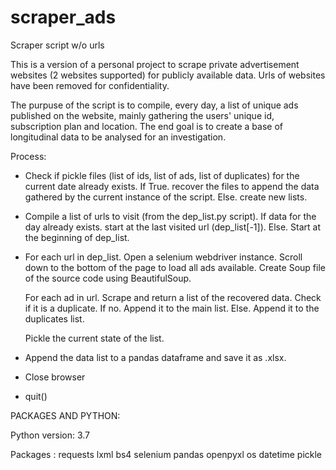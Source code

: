 # scraper_ads
Scraper script w/o urls

This is a version of a personal project to scrape private advertisement websites (2 websites supported) for publicly available data. Urls of websites have been removed for confidentiality.

The purpuse of the script is to compile, every day, a list of unique ads published on the website, mainly gathering the users' unique id, subscription plan and location.
The end goal is to create a base of longitudinal data to be analysed for an investigation.

Process:
- Check if pickle files (list of ids, list of ads, list of duplicates) for the current date already exists.
  If True.
    recover the files to append the data gathered by the current instance of the script.
  Else.
    create new lists.
  
- Compile a list of urls to visit (from the dep_list.py script).
  If data for the day already exists.
    start at the last visited url (dep_list[-1]).
  Else.
    Start at the beginning of dep_list.
  
- For each url in dep_list.
    Open a selenium webdriver instance.
    Scroll down to the bottom of the page to load all ads available.
    Create Soup file of the source code using BeautifulSoup.
  
    For each ad in url.
      Scrape and return a list of the recovered data.
      Check if it is a duplicate.
        If no.
          Append it to the main list.
        Else.
          Append it to the duplicates list.
    
    Pickle the current state of the list.

- Append the data list to a pandas dataframe and save it as .xlsx.

- Close browser
- quit()

PACKAGES AND PYTHON: 

Python version: 3.7

Packages :
  requests
  lxml 
  bs4 
  selenium
  pandas
  openpyxl
  os
  datetime
  pickle
